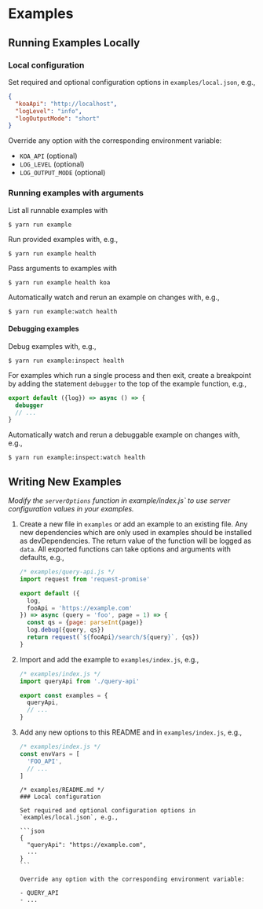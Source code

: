 # Examples

## Running Examples Locally

### Local configuration

Set required and optional configuration options in `examples/local.json`, e.g.,

```json
{
  "koaApi": "http://localhost",
  "logLevel": "info",
  "logOutputMode": "short"
}
```

Override any option with the corresponding environment variable:

- `KOA_API` (optional)
- `LOG_LEVEL` (optional)
- `LOG_OUTPUT_MODE` (optional)

### Running examples with arguments

List all runnable examples with

```
$ yarn run example
```

Run provided examples with, e.g.,

```
$ yarn run example health
```

Pass arguments to examples with

```
$ yarn run example health koa
```

Automatically watch and rerun an example on changes with, e.g.,

```
$ yarn run example:watch health
```

#### Debugging examples

Debug examples with, e.g.,

```
$ yarn run example:inspect health
```

For examples which run a single process and then exit,
create a breakpoint by adding the statement `debugger`
to the top of the example function, e.g.,

```js
export default ({log}) => async () => {
  debugger
  // ...
}
```

Automatically watch and rerun a debuggable example on changes with, e.g.,

```
$ yarn run example:inspect:watch health
```

## Writing New Examples

_Modify the `serverOptions` function in example/index.js`
to use server configuration values in your examples._

1. Create a new file in `examples` or add an example to an existing file.
   Any new dependencies which are only used
   in examples should be installed as devDependencies.
   The return value of the function will be logged as `data`.
   All exported functions can take options and arguments with defaults, e.g.,

   ```js
   /* examples/query-api.js */
   import request from 'request-promise'

   export default ({
     log,
     fooApi = 'https://example.com'
   }) => async (query = 'foo', page = 1) => {
     const qs = {page: parseInt(page)}
     log.debug({query, qs})
     return request(`${fooApi}/search/${query}`, {qs})
   }
   ```

2. Import and add the example to `examples/index.js`, e.g.,

   ```js
   /* examples/index.js */
   import queryApi from './query-api'

   export const examples = {
     queryApi,
     // ...
   }
   ```

3. Add any new options to this README and in `examples/index.js`, e.g.,

   ```js
   /* examples/index.js */
   const envVars = [
     'FOO_API',
     // ...
   ]
   ```

   ````
   /* examples/README.md */
   ### Local configuration

   Set required and optional configuration options in `examples/local.json`, e.g.,

   ```json
   {
     "queryApi": "https://example.com",
     ...
   }
   ```

   Override any option with the corresponding environment variable:

   - QUERY_API
   - ...
   ````
